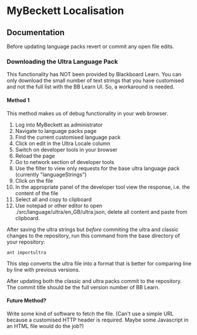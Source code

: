 # MyBeckett Localisation

## Documentation

Before updating language packs revert or commit any open file edits.

### Downloading the Ultra Language Pack

This functionality has NOT been provided by Blackboard Learn. You can only download
the small number of text strings that you have customised and not the full list with the BB Learn UI. So,
a workaround is needed.

#### Method 1

This method makes us of debug functionality in your web browser.

1. Log into MyBeckett as administrator
2. Navigate to language packs page
3. Find the current customised language pack
4. Click on edit in the Ultra Locale column
5. Switch on developer tools in your browser
6. Reload the page
7. Go to network section of developer tools
8. Use the filter to view only requests for the base ultra language pack (currently "languageStrings")
9. Click on the file
10. In the appropriate panel of the developer tool view the response, i.e. the content of the file
11. Select all and copy to clipboard
12. Use notepad or other editor to open ./src/language/ultra/en_GB/ultra.json, delete all content and paste from clipboard.

After saving the ultra strings but *before* commiting the ultra and classic changes to the repository, run this command from the base directory of your repository:

    ant importultra

This step converts the ultra file into a format that is better for comparing line by line with previous versions.

After updating both the classic and ultra packs commit to the repository. The commit title should be
the full version number of BB Learn.

#### Future Method?

Write some kind of software to fetch the file. (Can't use a simple URL because a customised
HTTP header is required. Maybe some Javascript in an HTML file would do the job?)


